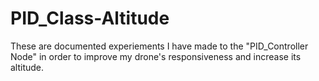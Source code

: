 # PID_Class-Altitude
 These are documented experiements I have made to the "PID_Controller Node" in order to improve my drone's responsiveness and increase its altitude. 
